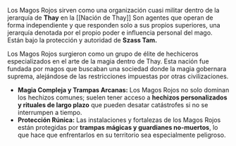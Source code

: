 Los Magos Rojos sirven como una organización cuasi militar dentro de la jerarquía de **Thay** en la [[Nación de Thay]] Son agentes que operan de forma independiente y que responden solo a sus propios superiores, una jerarquía denotada por el propio poder e influencia personal del mago. Están bajo la protección y autoridad de **Szass Tam.**

Los Magos Rojos surgieron como un grupo de élite de hechiceros especializados en el arte de la magia dentro de Thay. Esta nación fue fundada por magos que buscaban una sociedad donde la magia gobernara suprema, alejándose de las restricciones impuestas por otras civilizaciones.

- **Magia Compleja y Trampas Arcanas:** Los Magos Rojos no solo dominan los hechizos comunes; suelen tener acceso a **hechizos personalizados y rituales de largo plazo** que pueden desatar catástrofes si no se interrumpen a tiempo.
- **Protección Rúnica:** Las instalaciones y fortalezas de los Magos Rojos están protegidas por **trampas mágicas y guardianes no-muertos**, lo que hace que enfrentarlos en su territorio sea especialmente peligroso.